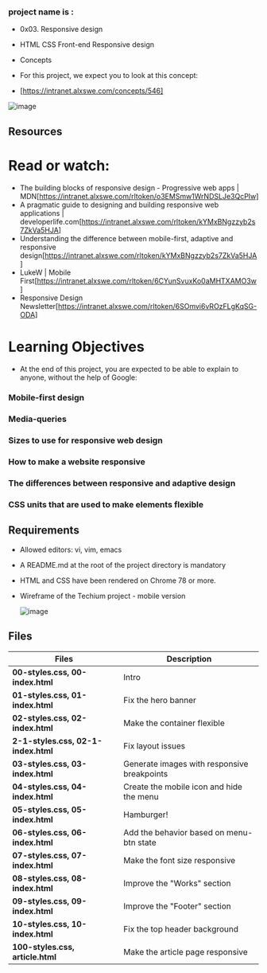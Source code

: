 ### project name is : 

* 0x03. Responsive design
*  HTML CSS Front-end Responsive design



* Concepts
* For this project, we expect you to look at this concept:

* [https://intranet.alxswe.com/concepts/546]



![image](https://github.com/user-attachments/assets/57586708-eeb0-4da0-80c9-ccbe32e55cab)




## Resources
# Read or watch:

* The building blocks of responsive design - Progressive web apps | MDN[https://intranet.alxswe.com/rltoken/o3EMSmw1WrNDSLJe3QcPIw]
* A pragmatic guide to designing and building responsive web applications | developerlife.com[https://intranet.alxswe.com/rltoken/kYMxBNgzzyb2s7ZkVa5HJA]
* Understanding the difference between mobile-first, adaptive and responsive design[https://intranet.alxswe.com/rltoken/kYMxBNgzzyb2s7ZkVa5HJA]
* LukeW | Mobile First[https://intranet.alxswe.com/rltoken/6CYunSvuxKo0aMHTXAMO3w]
* Responsive Design Newsletter[https://intranet.alxswe.com/rltoken/6SOmvi6vROzFLgKqSG-ODA]


#  Learning Objectives
* At the end of this project, you are expected to be able to explain to anyone, without the help of Google:

### Mobile-first design
### Media-queries
### Sizes to use for responsive web design
### How to make a website responsive
### The differences between responsive and adaptive design
### CSS units that are used to make elements flexible



##  Requirements
* Allowed editors: vi, vim, emacs
* A README.md at the root of the project directory is mandatory
* HTML and CSS have been rendered on Chrome 78 or more.
* Wireframe of the Techium project - mobile version



  ![image](https://github.com/user-attachments/assets/dc4ea5b8-5c05-4a14-bae5-34d30b209170)


  

## Files

| Files                               | Description                                 |
| ----------------------------------- | ------------------------------------------- |
| **00-styles.css, 00-index.html**    | Intro                                       |
| **01-styles.css, 01-index.html**    | Fix the hero banner                         |
| **02-styles.css, 02-index.html**    | Make the container flexible                 |
| **2-1-styles.css, 02-1-index.html** | Fix layout issues                           |
| **03-styles.css, 03-index.html**    | Generate images with responsive breakpoints |
| **04-styles.css, 04-index.html**    | Create the mobile icon and hide the menu    |
| **05-styles.css, 05-index.html**    | Hamburger!                                  |
| **06-styles.css, 06-index.html**    | Add the behavior based on menu-btn state    |
| **07-styles.css, 07-index.html**    | Make the font size responsive               |
| **08-styles.css, 08-index.html**    | Improve the "Works" section                 |
| **09-styles.css, 09-index.html**    | Improve the "Footer" section                |
| **10-styles.css, 10-index.html**    | Fix the top header background               |
| **100-styles.css, article.html**    | Make the article page responsive            |
